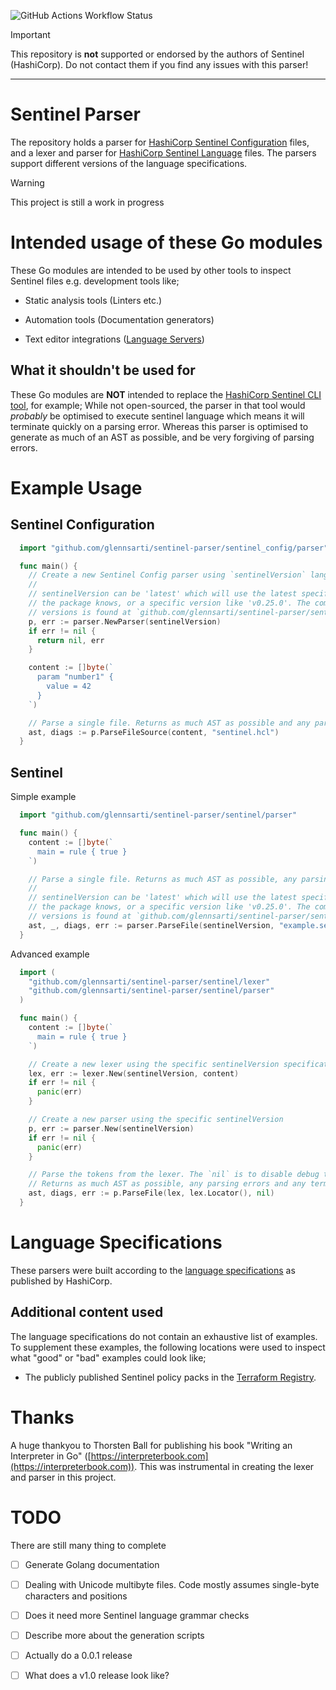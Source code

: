 ![GitHub Actions Workflow Status](https://img.shields.io/github/actions/workflow/status/glennsarti/sentinel-parser/Go%20(Lint)?logo=github&label=Lint)

> [!IMPORTANT]
> This repository is **not** supported or endorsed by the authors of Sentinel (HashiCorp). Do not contact them if you find any issues with this parser!

---

# Sentinel Parser

The repository holds a parser for [HashiCorp Sentinel Configuration](https://developer.hashicorp.com/sentinel/docs/configuration) files, and a lexer and parser for [HashiCorp Sentinel Language](https://developer.hashicorp.com/sentinel/docs/language) files. The parsers support different versions of the language specifications.

> [!WARNING]
> This project is still a work in progress

# Intended usage of these Go modules

These Go modules are intended to be used by other tools to inspect Sentinel files e.g. development tools like;

* Static analysis tools (Linters etc.)

* Automation tools (Documentation generators)

* Text editor integrations ([Language Servers](https://microsoft.github.io/language-server-protocol/))

## What it shouldn't be used for

These Go modules are **NOT** intended to replace the [HashiCorp Sentinel CLI tool](https://developer.hashicorp.com/sentinel/docs/commands), for example; While not open-sourced, the parser in that tool would _probably_ be optimised to execute sentinel language which means it will terminate quickly on a parsing error. Whereas this parser is optimised to generate as much of an AST as possible, and be very forgiving of parsing errors.

# Example Usage

## Sentinel Configuration

```go
  import "github.com/glennsarti/sentinel-parser/sentinel_config/parser"

  func main() {
    // Create a new Sentinel Config parser using `sentinelVersion` language rules
    //
    // sentinelVersion can be 'latest' which will use the latest specification
    // the package knows, or a specific version like 'v0.25.0'. The complete list of
    // versions is found at `github.com/glennsarti/sentinel-parser/sentinel_config/features`
    p, err := parser.NewParser(sentinelVersion)
    if err != nil {
      return nil, err
    }

    content := []byte(`
      param "number1" {
        value = 42
      }
    `)

    // Parse a single file. Returns as much AST as possible and any parsing errors
    ast, diags := p.ParseFileSource(content, "sentinel.hcl")
  }

```

## Sentinel

Simple example

```go
  import "github.com/glennsarti/sentinel-parser/sentinel/parser"

  func main() {
    content := []byte(`
      main = rule { true }
    `)

    // Parse a single file. Returns as much AST as possible, any parsing errors and any terminal errors
    //
    // sentinelVersion can be 'latest' which will use the latest specification
    // the package knows, or a specific version like 'v0.25.0'. The complete list of
    // versions is found at `github.com/glennsarti/sentinel-parser/sentinel_config/features`
    ast, _, diags, err := parser.ParseFile(sentinelVersion, "example.sentinel", content)
  }
```

Advanced example

```go
  import (
    "github.com/glennsarti/sentinel-parser/sentinel/lexer"
    "github.com/glennsarti/sentinel-parser/sentinel/parser"
  )

  func main() {
    content := []byte(`
      main = rule { true }
    `)

    // Create a new lexer using the specific sentinelVersion specification
    lex, err := lexer.New(sentinelVersion, content)
    if err != nil {
      panic(err)
    }

    // Create a new parser using the specific sentinelVersion
    p, err := parser.New(sentinelVersion)
    if err != nil {
      panic(err)
    }

    // Parse the tokens from the lexer. The `nil` is to disable debug tracing.
    // Returns as much AST as possible, any parsing errors and any terminal errors
    ast, diags, err := p.ParseFile(lex, lex.Locator(), nil)
  }
```

# Language Specifications

These parsers were built according to the [language specifications](https://developer.hashicorp.com/sentinel/docs/language) as published by HashiCorp.

## Additional content used

The language specifications do not contain an exhaustive list of examples. To supplement these examples, the following locations were used to inspect what "good" or "bad" examples could look like;

* The publicly published Sentinel policy packs in the [Terraform Registry](https://registry.terraform.io/browse/policies).

# Thanks

A huge thankyou to Thorsten Ball for publishing his book "Writing an Interpreter in Go" ([https://interpreterbook.com](https://interpreterbook.com)). This was instrumental in creating the lexer and parser in this project.

# TODO

There are still many thing to complete

* [ ] Generate Golang documentation

* [ ] Dealing with Unicode multibyte files. Code mostly assumes single-byte characters and positions

* [ ] Does it need more Sentinel language grammar checks

* [ ] Describe more about the generation scripts

* [ ] Actually do a 0.0.1 release

* [ ] What does a v1.0 release look like?
